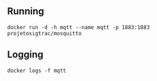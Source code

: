 ## Running

``docker run -d -h mqtt --name mqtt -p 1883:1883 projetosigtrac/mosquitto``

## Logging

``docker logs -f mqtt``
